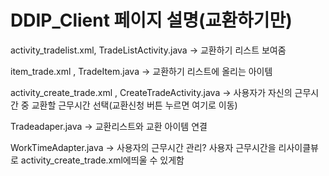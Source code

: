 ﻿# DDIP_Client 페이지 설명(교환하기만)

activity_tradelist.xml, TradeListActivity.java -> 교환하기 리스트 보여줌<br>

item_trade.xml , TradeItem.java -> 교환하기 리스트에 올리는 아이템 <br>

activity_create_trade.xml , CreateTradeActivity.java -> 사용자가 자신의 근무시간 중 교환할 근무시간 선택(교환신청 버튼 누르면 여기로 이동) <br>

Tradeadaper.java -> 교환리스트와 교환 아이템 연결<br>

WorkTimeAdapter.java -> 사용자의 근무시간 관리? 사용자 근무시간을 리사이클뷰로 activity_create_trade.xml에띄울 수 있게함
